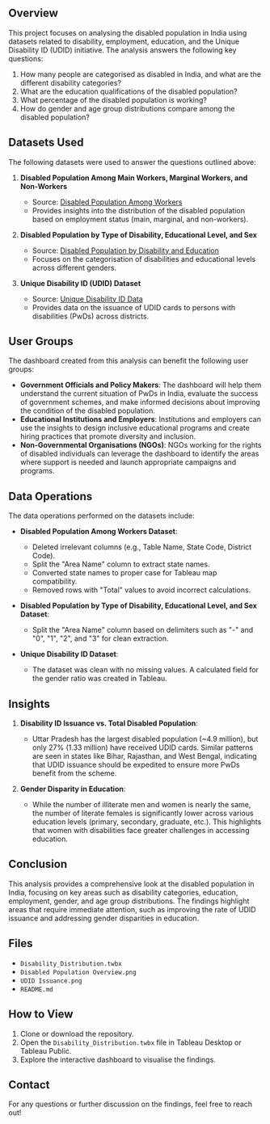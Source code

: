 ## Overview
This project focuses on analysing the disabled population in India using datasets related to disability, employment, education, and the Unique Disability ID (UDID) initiative. The analysis answers the following key questions:

1. How many people are categorised as disabled in India, and what are the different disability categories?
2. What are the education qualifications of the disabled population?
3. What percentage of the disabled population is working?
4. How do gender and age group distributions compare among the disabled population?

## Datasets Used
The following datasets were used to answer the questions outlined above:

1. **Disabled Population Among Main Workers, Marginal Workers, and Non-Workers**  
   - Source: [Disabled Population Among Workers](https://www.data.gov.in/resource/disabled-population-among-main-workers-marginal-workers-non-workers-type-disability-age)
   - Provides insights into the distribution of the disabled population based on employment status (main, marginal, and non-workers).

2. **Disabled Population by Type of Disability, Educational Level, and Sex**  
   - Source: [Disabled Population by Disability and Education](https://www.data.gov.in/resource/disabled-population-type-disability-educational-level-and-sex)
   - Focuses on the categorisation of disabilities and educational levels across different genders.

3. **Unique Disability ID (UDID) Dataset**  
   - Source: [Unique Disability ID Data](https://www.data.gov.in/resource/district-wise-disability-wise-age-group-wise-gender-wise-unique-disability-id-udid-data)
   - Provides data on the issuance of UDID cards to persons with disabilities (PwDs) across districts.

## User Groups
The dashboard created from this analysis can benefit the following user groups:

- **Government Officials and Policy Makers**: The dashboard will help them understand the current situation of PwDs in India, evaluate the success of government schemes, and make informed decisions about improving the condition of the disabled population.
- **Educational Institutions and Employers**: Institutions and employers can use the insights to design inclusive educational programs and create hiring practices that promote diversity and inclusion.
- **Non-Governmental Organisations (NGOs)**: NGOs working for the rights of disabled individuals can leverage the dashboard to identify the areas where support is needed and launch appropriate campaigns and programs.

## Data Operations
The data operations performed on the datasets include:

- **Disabled Population Among Workers Dataset**: 
  - Deleted irrelevant columns (e.g., Table Name, State Code, District Code).
  - Split the "Area Name" column to extract state names.
  - Converted state names to proper case for Tableau map compatibility.
  - Removed rows with "Total" values to avoid incorrect calculations.

- **Disabled Population by Type of Disability, Educational Level, and Sex Dataset**:
  - Split the "Area Name" column based on delimiters such as "-" and "0", "1", "2", and "3" for clean extraction.
  
- **Unique Disability ID Dataset**:
  - The dataset was clean with no missing values. A calculated field for the gender ratio was created in Tableau.

## Insights
1. **Disability ID Issuance vs. Total Disabled Population**:
   - Uttar Pradesh has the largest disabled population (~4.9 million), but only 27% (1.33 million) have received UDID cards. Similar patterns are seen in states like Bihar, Rajasthan, and West Bengal, indicating that UDID issuance should be expedited to ensure more PwDs benefit from the scheme.

2. **Gender Disparity in Education**:
   - While the number of illiterate men and women is nearly the same, the number of literate females is significantly lower across various education levels (primary, secondary, graduate, etc.). This highlights that women with disabilities face greater challenges in accessing education.

## Conclusion
This analysis provides a comprehensive look at the disabled population in India, focusing on key areas such as disability categories, education, employment, gender, and age group distributions. The findings highlight areas that require immediate attention, such as improving the rate of UDID issuance and addressing gender disparities in education.

## Files
- `Disability_Distribution.twbx`
- `Disabled Population Overview.png`
- `UDID Issuance.png`
- `README.md` 

## How to View
1. Clone or download the repository.
2. Open the `Disability_Distribution.twbx` file in Tableau Desktop or Tableau Public.
3. Explore the interactive dashboard to visualise the findings.

## Contact
For any questions or further discussion on the findings, feel free to reach out!

